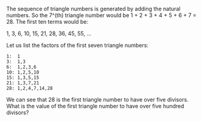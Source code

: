 The sequence of triangle numbers is generated by adding 
the natural numbers. So the 7^(th) triangle number would be
1 + 2 + 3 + 4 + 5 + 6 + 7 = 28. The first ten terms would be:

1, 3, 6, 10, 15, 21, 28, 36, 45, 55, ...

Let us list the factors of the first seven triangle numbers:

    1:  1
    3:  1,3
    6:  1,2,3,6
    10: 1,2,5,10
    15: 1,3,5,15
    21: 1,3,7,21
    28: 1,2,4,7,14,28

We can see that 28 is the first triangle number to have over
five divisors. What is the value of the first triangle number
to have over five hundred divisors?
